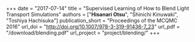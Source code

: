 +++
date = "2017-07-14"
title = "Supervised Learning of How to Blend Light Transport Simulations"
authors = ["**Hisanari Otsu**", "Shinichi Kinuwaki", "Toshiya Hachisuka"]
publication_short = "Proceedings of the MCQMC 2016"
url_doi = "http://doi.org/10.1007/978-3-319-91436-7_23"
url_pdf = "/download/blending.pdf"
url_project = "project/blending/"
+++
